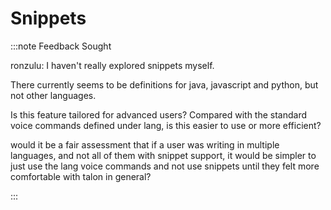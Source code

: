 # Snippets

:::note Feedback Sought

ronzulu: I haven't really explored snippets myself.

There currently seems to be definitions for java, javascript and python, but not other languages.

Is this feature tailored for advanced users? Compared with the standard voice commands defined under lang,
is this easier to use or more efficient?

would it be a fair assessment that if a user was writing in multiple languages, and not all of them
with snippet support, it would be simpler to just use the lang voice commands and not use snippets 
until they felt more comfortable with talon in general?


:::
